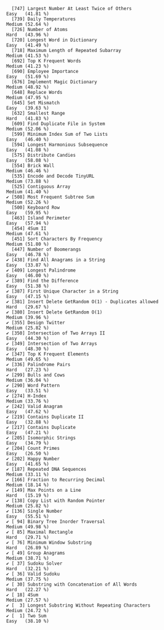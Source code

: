       [747] Largest Number At Least Twice of Others                      Easy   (41.81 %)
      [739] Daily Temperatures                                           Medium (52.64 %)
      [726] Number of Atoms                                              Hard   (43.96 %)
      [720] Longest Word in Dictionary                                   Easy   (41.49 %)
      [718] Maximum Length of Repeated Subarray                          Medium (41.53 %)
      [692] Top K Frequent Words                                         Medium (41.23 %)
      [690] Employee Importance                                          Easy   (51.69 %)
      [676] Implement Magic Dictionary                                   Medium (48.92 %)
      [648] Replace Words                                                Medium (47.95 %)
      [645] Set Mismatch                                                 Easy   (39.63 %)
      [632] Smallest Range                                               Hard   (41.83 %)
      [609] Find Duplicate File in System                                Medium (52.06 %)
      [599] Minimum Index Sum of Two Lists                               Easy   (46.40 %)
      [594] Longest Harmonious Subsequence                               Easy   (41.08 %)
      [575] Distribute Candies                                           Easy   (58.08 %)
      [554] Brick Wall                                                   Medium (46.46 %)
      [535] Encode and Decode TinyURL                                    Medium (73.88 %)
      [525] Contiguous Array                                             Medium (41.40 %)
    ✔ [508] Most Frequent Subtree Sum                                    Medium (52.26 %)
      [500] Keyboard Row                                                 Easy   (59.95 %)
      [463] Island Perimeter                                             Easy   (57.94 %)
      [454] 4Sum II                                                      Medium (47.61 %)
      [451] Sort Characters By Frequency                                 Medium (51.80 %)
      [447] Number of Boomerangs                                         Easy   (46.78 %)
    ✔ [438] Find All Anagrams in a String                                Easy   (33.87 %)
    ✔ [409] Longest Palindrome                                           Easy   (46.00 %)
    ✔ [389] Find the Difference                                          Easy   (51.38 %)
    ✔ [387] First Unique Character in a String                           Easy   (47.15 %)
    ✔ [381] Insert Delete GetRandom O(1) - Duplicates allowed            Hard   (29.67 %)
    ✔ [380] Insert Delete GetRandom O(1)                                 Medium (39.96 %)
    ✔ [355] Design Twitter                                               Medium (25.82 %)
    ✔ [350] Intersection of Two Arrays II                                Easy   (44.30 %)
    ✔ [349] Intersection of Two Arrays                                   Easy   (48.30 %)
    ✔ [347] Top K Frequent Elements                                      Medium (49.65 %)
    ✔ [336] Palindrome Pairs                                             Hard   (27.23 %)
    ✔ [299] Bulls and Cows                                               Medium (36.04 %)
    ✔ [290] Word Pattern                                                 Easy   (33.51 %)
    ✔ [274] H-Index                                                      Medium (33.76 %)
    ✔ [242] Valid Anagram                                                Easy   (47.62 %)
    ✔ [219] Contains Duplicate II                                        Easy   (32.88 %)
    ✔ [217] Contains Duplicate                                           Easy   (47.21 %)
    ✔ [205] Isomorphic Strings                                           Easy   (34.79 %)
    ✔ [204] Count Primes                                                 Easy   (26.50 %)
    ✔ [202] Happy Number                                                 Easy   (41.65 %)
    ✔ [187] Repeated DNA Sequences                                       Medium (33.11 %)
    ✔ [166] Fraction to Recurring Decimal                                Medium (18.14 %)
    ✔ [149] Max Points on a Line                                         Hard   (15.19 %)
    ✔ [138] Copy List with Random Pointer                                Medium (25.82 %)
    ✔ [136] Single Number                                                Easy   (55.51 %)
    ✔ [ 94] Binary Tree Inorder Traversal                                Medium (49.98 %)
    ✔ [ 85] Maximal Rectangle                                            Hard   (29.71 %)
    ✔ [ 76] Minimum Window Substring                                     Hard   (26.89 %)
    ✔ [ 49] Group Anagrams                                               Medium (38.71 %)
    ✔ [ 37] Sudoku Solver                                                Hard   (32.21 %)
    ✔ [ 36] Valid Sudoku                                                 Medium (37.75 %)
    ✔ [ 30] Substring with Concatenation of All Words                    Hard   (22.27 %)
    ✔ [ 18] 4Sum                                                         Medium (27.57 %)
    ✔ [  3] Longest Substring Without Repeating Characters               Medium (24.72 %)
    ✔ [  1] Two Sum                                                      Easy   (38.10 %)
